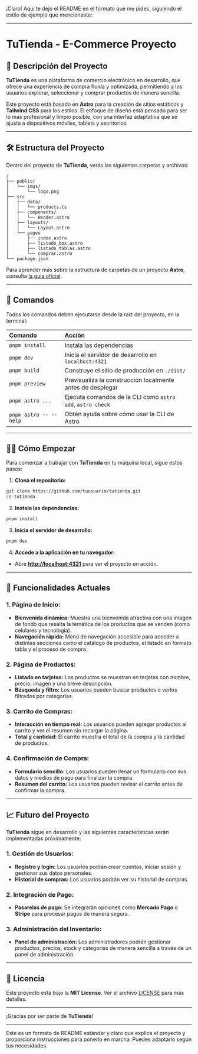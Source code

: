 ¡Claro! Aquí te dejo el README en el formato que me pides, siguiendo el estilo de ejemplo que mencionaste:

---

# **TuTienda - E-Commerce Proyecto**

## 🚀 Descripción del Proyecto

**TuTienda** es una plataforma de comercio electrónico en desarrollo, que ofrece una experiencia de compra fluida y optimizada, permitiendo a los usuarios explorar, seleccionar y comprar productos de manera sencilla.

Este proyecto está basado en **Astro** para la creación de sitios estáticos y **Tailwind CSS** para los estilos. El enfoque de diseño está pensado para ser lo más profesional y limpio posible, con una interfaz adaptativa que se ajusta a dispositivos móviles, tablets y escritorios.

---

## 🛠 Estructura del Proyecto

Dentro del proyecto de **TuTienda**, verás las siguientes carpetas y archivos:

```text
/
├── public/
│   └── imgs/
│       └── logo.png
├── src
│   ├── data/
│   │   └── products.ts
│   ├── components/
│   │   └── Header.astro
│   ├── layouts/
│   │   └── Layout.astro
│   └── pages
│       ├── index.astro
│       ├── listado_box.astro
│       ├── listado_tablas.astro
│       └── comprar.astro
└── package.json
```

Para aprender más sobre la estructura de carpetas de un proyecto **Astro**, consulta [la guía oficial](https://astro.build/en/basics/project-structure/).

---

## 🧞 Comandos

Todos los comandos deben ejecutarse desde la raíz del proyecto, en la terminal:

| Comando                | Acción                                                     |
| :--------------------- | :--------------------------------------------------------- |
| `pnpm install`         | Instala las dependencias                                   |
| `pnpm dev`             | Inicia el servidor de desarrollo en `localhost:4321`       |
| `pnpm build`           | Construye el sitio de producción en `./dist/`              |
| `pnpm preview`         | Previsualiza la construcción localmente antes de desplegar |
| `pnpm astro ...`       | Ejecuta comandos de la CLI como `astro add`, `astro check` |
| `pnpm astro -- --help` | Obtén ayuda sobre cómo usar la CLI de Astro                |

---

## 🧑‍💻 Cómo Empezar

Para comenzar a trabajar con **TuTienda** en tu máquina local, sigue estos pasos:

1. **Clona el repositorio:**

```sh
git clone https://github.com/tuusuario/tutienda.git
cd tutienda
```

2. **Instala las dependencias:**

```sh
pnpm install
```

3. **Inicia el servidor de desarrollo:**

```sh
pnpm dev
```

4. **Accede a la aplicación en tu navegador:**

* Abre **[http://localhost:4321](http://localhost:4321)** para ver el proyecto en acción.

---

## 🎯 Funcionalidades Actuales

### 1. Página de Inicio:

* **Bienvenida dinámica:** Muestra una bienvenida atractiva con una imagen de fondo que resalta la temática de los productos que se venden (como celulares y tecnología).
* **Navegación rápida:** Menú de navegación accesible para acceder a distintas secciones como el catálogo de productos, el listado en formato tabla y el proceso de compra.

### 2. Página de Productos:

* **Listado en tarjetas:** Los productos se muestran en tarjetas con nombre, precio, imagen y una breve descripción.
* **Búsqueda y filtro:** Los usuarios pueden buscar productos o verlos filtrados por categorías.

### 3. Carrito de Compras:

* **Interacción en tiempo real:** Los usuarios pueden agregar productos al carrito y ver el resumen sin recargar la página.
* **Total y cantidad:** El carrito muestra el total de la compra y la cantidad de productos.

### 4. Confirmación de Compra:

* **Formulario sencillo:** Los usuarios pueden llenar un formulario con sus datos y medios de pago para finalizar la compra.
* **Resumen del carrito:** Los usuarios pueden revisar el carrito antes de confirmar la compra.

---

## 📈 Futuro del Proyecto

**TuTienda** sigue en desarrollo y las siguientes características serán implementadas próximamente:

### 1. Gestión de Usuarios:

* **Registro y login:** Los usuarios podrán crear cuentas, iniciar sesión y gestionar sus datos personales.
* **Historial de compras:** Los usuarios podrán ver su historial de compras.

### 2. Integración de Pago:

* **Pasarelas de pago:** Se integrarán opciones como **Mercado Pago** o **Stripe** para procesar pagos de manera segura.

### 3. Administración del Inventario:

* **Panel de administración:** Los administradores podrán gestionar productos, precios, stock y categorías de manera sencilla a través de un panel de administración.

---

## 📜 Licencia

Este proyecto está bajo la **MIT License**. Ver el archivo [LICENSE](./LICENSE) para más detalles.

---

¡Gracias por ser parte de **TuTienda**!

---

Este es un formato de README estándar y claro que explica el proyecto y proporciona instrucciones para ponerlo en marcha. Puedes adaptarlo según tus necesidades.
